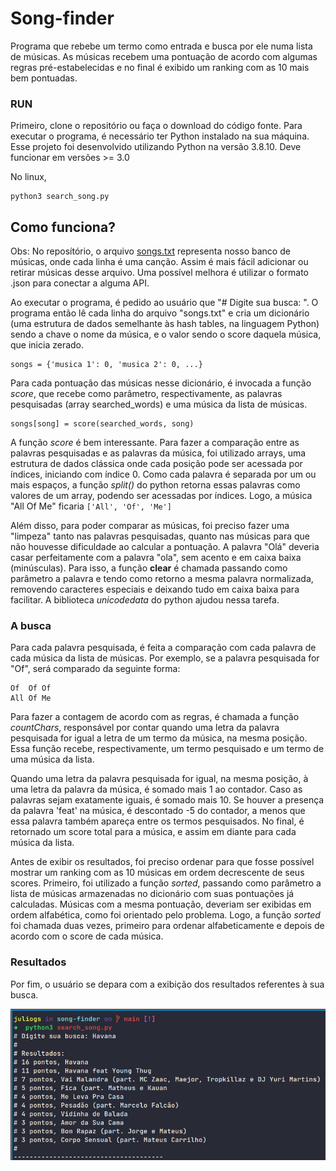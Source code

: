 # Song-finder
Programa que rebebe um termo como entrada e busca por ele numa lista de músicas. As músicas recebem uma pontuação de acordo com algumas regras pré-estabelecidas
e no final é exibido um ranking com as 10 mais bem pontuadas.

### RUN
Primeiro, clone o repositório ou faça o download do código fonte.
Para executar o programa, é necessário ter Python instalado na sua máquina.
Esse projeto foi desenvolvido utilizando Python na versão 3.8.10. Deve funcionar em versões >= 3.0

No linux,
```
python3 search_song.py
```

## Como funciona?
Obs: No reposítório, o arquivo [songs.txt](https://github.com/JulioGsn/song-finder/edit/main/songs.txt) representa nosso banco de músicas, onde cada linha é uma canção. Assim é mais fácil adicionar ou retirar músicas desse arquivo. Uma possível melhora é utilizar o formato .json para conectar a alguma API.

Ao executar o programa, é pedido ao usuário que "# Digite sua busca: ". 
O programa então lê cada linha do arquivo "songs.txt" e cria um dicionário (uma estrutura de dados semelhante às hash tables, na linguagem Python) sendo a chave o nome da música,
e o valor sendo o score daquela música, que inicia zerado.
``` 
songs = {'musica 1': 0, 'musica 2': 0, ...} 
```
Para cada pontuação das músicas nesse dicionário, é invocada a função *score*, que recebe como parâmetro, respectivamente, as palavras pesquisadas (array searched_words)
e uma música da lista de músicas.
```
songs[song] = score(searched_words, song)
```
A função *score* é bem interessante. Para fazer a comparação entre as palavras pesquisadas e as palavras da música, foi utilizado arrays, uma estrutura de dados clássica
onde cada posição pode ser acessada por índices, iniciando com índice 0.
Como cada palavra é separada por um ou mais espaços, a função *split()* do python retorna essas palavras como valores de um array, podendo ser acessadas por índices.
Logo, a música "All Of Me" ficaria ``` ['All', 'Of', 'Me'] ```

Além disso, para poder comparar as músicas, foi preciso fazer uma "limpeza" tanto nas palavras pesquisadas, quanto nas músicas para que não houvesse dificuldade
ao calcular a pontuação. A palavra "Olá" deveria casar perfeitamente com a palavra "ola", sem acento e em caixa baixa (minúsculas). Para isso, a função **clear**
é chamada passando como parâmetro a palavra e tendo como retorno a mesma palavra normalizada, removendo caracteres especiais e deixando tudo em caixa baixa
para facilitar. A biblioteca *unicodedata* do python ajudou nessa tarefa.

### A busca

Para cada palavra pesquisada, é feita a comparação com cada palavra de cada música da lista de músicas. Por exemplo, se a palavra pesquisada for "Of",
será comparado da seguinte forma:
```
Of  Of Of
All Of Me
```
Para fazer a contagem de acordo com as regras, é chamada a função *countChars*, responsável por contar quando uma letra da palavra pesquisada for igual
a letra de um termo da música, na mesma posição. Essa função recebe, respectivamente, um termo pesquisado e um termo de uma música da lista.

Quando uma letra da palavra pesquisada for igual, na mesma posição, à uma letra da palavra da música, é somado mais 1 ao contador.
Caso as palavras sejam exatamente iguais, é somado mais 10. Se houver a presença da palavra 'feat' na música, é descontado -5 do contador, 
a menos que essa palavra também apareça entre os termos pesquisados. No final, é retornado um score total para a música, e assim em diante para cada música da lista.

Antes de exibir os resultados, foi preciso ordenar para que fosse possível mostrar um ranking com as 10 músicas em ordem decrescente de seus scores. 
Primeiro, foi utilizado a função *sorted*, passando como parâmetro a lista de músicas armazenadas no dicionário com suas pontuações já calculadas.
Músicas com a mesma pontuação, deveriam ser exibidas em
ordem alfabética, como foi orientado pelo problema. Logo, a função *sorted* foi chamada duas vezes, primeiro para ordenar alfabeticamente e depois de acordo com o score de cada música.

### Resultados
Por fim, o usuário se depara com a exibição dos resultados referentes à sua busca.

![alt text](https://github.com/JulioGsn/song-finder/blob/main/song-finder.png)
